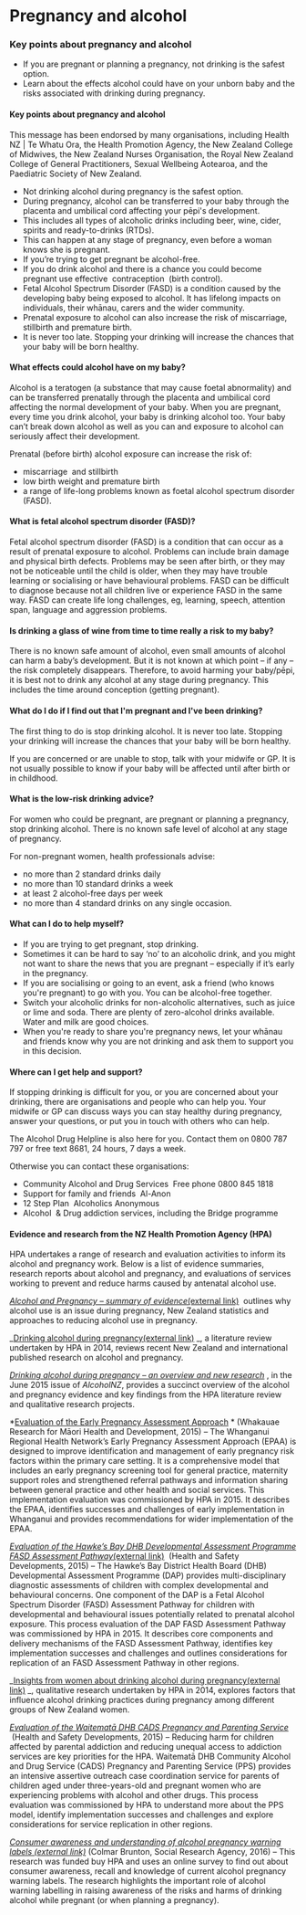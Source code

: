 # Pregnancy and alcohol

### Key points about pregnancy and alcohol

- If you are pregnant or planning a pregnancy, not drinking is the safest option.
- Learn about the effects alcohol could have on your unborn baby and the risks associated with drinking during pregnancy.

#### Key points about pregnancy and alcohol

This message has been endorsed by many organisations, including Health NZ | Te Whatu Ora, the Health Promotion Agency, the New Zealand College of Midwives, the New Zealand Nurses Organisation, the Royal New Zealand College of General Practitioners, Sexual Wellbeing Aotearoa, and the Paediatric Society of New Zealand.

- Not drinking alcohol during pregnancy is the safest option.
- During pregnancy, alcohol can be transferred to your baby through the placenta and umbilical cord affecting your pēpi's development.
- This includes all types of alcoholic drinks including beer, wine, cider, spirits and ready-to-drinks (RTDs).
- This can happen at any stage of pregnancy, even before a woman knows she is pregnant.
- If you’re trying to get pregnant be alcohol-free.
- If you do drink alcohol and there is a chance you could become pregnant use effective  contraception
   (birth control).
- Fetal Alcohol Spectrum Disorder
  (FASD) is a condition caused by the developing baby being exposed to alcohol. It has lifelong impacts on individuals, their whānau, carers and the wider community.
- Prenatal exposure to alcohol can also increase the risk of miscarriage, stillbirth and premature birth.
- It is never too late. Stopping your drinking will increase the chances that your baby will be born healthy.

#### What effects could alcohol have on my baby?

Alcohol is a teratogen (a substance that may cause foetal abnormality) and can be transferred prenatally through the placenta and umbilical cord affecting the normal development of your baby. When you are pregnant, every time you drink alcohol, your baby is drinking alcohol too. Your baby can’t break down alcohol as well as you can and exposure to alcohol can seriously affect their development.

Prenatal (before birth) alcohol exposure can increase the risk of:

- miscarriage
   and stillbirth
- low birth weight and premature birth
- a range of life-long problems known as foetal alcohol spectrum disorder (FASD).

#### What is fetal alcohol spectrum disorder (FASD)?

Fetal alcohol spectrum disorder (FASD)
is a condition that can occur as a result of prenatal exposure to alcohol. Problems can include brain damage and physical birth defects. Problems may be seen after birth, or they may not be noticeable until the child is older, when they may have trouble learning or socialising or have behavioural problems. FASD can be difficult to diagnose because not all children live or experience FASD in the same way. FASD can create life long challenges, eg, learning, speech, attention span, language and aggression problems.

#### Is drinking a glass of wine from time to time really a risk to my baby?

There is no known safe amount of alcohol, even small amounts of alcohol can harm a baby’s development. But it is not known at which point – if any – the risk completely disappears. Therefore, to avoid harming your baby/pēpi, it is best not to drink any alcohol at any stage during pregnancy. This includes the time around conception (getting pregnant).

#### What do I do if I find out that I'm pregnant and I've been drinking?

The first thing to do is stop drinking alcohol. It is never too late. Stopping your drinking will increase the chances that your baby will be born healthy.

If you are concerned or are unable to stop, talk with your midwife or GP. It is not usually possible to know if your baby will be affected until after birth or in childhood.

#### What is the low-risk drinking advice?

For women who could be pregnant, are pregnant or planning a pregnancy, stop drinking alcohol. There is no known safe level of alcohol at any stage of pregnancy.

For non-pregnant women, health professionals advise:

- no more than 2 standard drinks daily
- no more than 10 standard drinks a week
- at least 2 alcohol-free days per week
- no more than 4 standard drinks on any single occasion.

#### What can I do to help myself?

- If you are trying to get pregnant, stop drinking.
- Sometimes it can be hard to say ‘no’ to an alcoholic drink, and you might not want to share the news that you are pregnant – especially if it’s early in the pregnancy.
- If you are socialising or going to an event, ask a friend (who knows you're pregnant) to go with you. You can be alcohol-free together.
- Switch your alcoholic drinks for non-alcoholic alternatives, such as juice or lime and soda. There are plenty of zero-alcohol drinks available. Water and milk are good choices.
- When you're ready to share you're pregnancy news, let your whānau and friends know why you are not drinking and ask them to support you in this decision.

#### Where can I get help and support?

If stopping drinking is difficult for you, or you are concerned about your drinking, there are organisations and people who can help you. Your midwife or GP can discuss ways you can stay healthy during pregnancy, answer your questions, or put you in touch with others who can help.

The Alcohol Drug Helpline
is also here for you. Contact them on 0800 787 797 or free text 8681, 24 hours, 7 days a week.

Otherwise you can contact these organisations:

- Community Alcohol and Drug Services
   Free phone 0800 845 1818
- Support for family and friends
   Al-Anon
- 12 Step Plan
   Alcoholics Anonymous
- Alcohol  & Drug addiction services, including the Bridge programme

#### Evidence and research from the NZ Health Promotion Agency (HPA) 

HPA undertakes a range of research and evaluation activities to inform its alcohol and pregnancy work. Below is a list of evidence summaries, research reports about alcohol and pregnancy, and evaluations of services working to prevent and reduce harms caused by antenatal alcohol use.

[_Alcohol and Pregnancy – summary of evidence_(external link)](https://www.hpa.org.nz/sites/default/files/Evidence%20summary%20-%20alcohol%20and%20pregnancy.pdf 'Open external link')
 outlines why alcohol use is an issue during pregnancy, New Zealand statistics and approaches to reducing alcohol use in pregnancy.

_[Drinking alcohol during pregnancy(external link)](http://www.hpa.org.nz/research-library/research-publications/drinking-alcohol-during-pregnancy-a-literature-review 'Open external link')
_, a literature review undertaken by HPA in 2014, reviews recent New Zealand and international published research on alcohol and pregnancy.

[_Drinking alcohol during pregnancy – an overview and new research_](/media/16796/alcoholnz-june2015-web.pdf)
, in the June 2015 issue of *AlcoholNZ*, provides a succinct overview of the alcohol and pregnancy evidence and key findings from the HPA literature review and qualitative research projects.

*[Evaluation of the Early Pregnancy Assessment Approach](/media/16797/final-epaa-evaluation-report-24-07-15-2.pdf)
* (Whakauae Research for Māori Health and Development, 2015) – The Whanganui Regional Health Network’s Early Pregnancy Assessment Approach (EPAA) is designed to improve identification and management of early pregnancy risk factors within the primary care setting. It is a comprehensive model that includes an early pregnancy screening tool for general practice, maternity support roles and strengthened referral pathways and information sharing between general practice and other health and social services. This implementation evaluation was commissioned by HPA in 2015. It describes the EPAA, identifies successes and challenges of early implementation in Whanganui and provides recommendations for wider implementation of the EPAA.

[_Evaluation of the Hawke’s Bay DHB Developmental Assessment Programme FASD Assessment Pathway_(external link)](https://www.hpa.org.nz/sites/default/files/HBDHB%20Development%20Assessment%20Programme%20FASD%20Assessment%20Pathway%20-%20Process%20Evaluation%20Report%20August%202015.pdf 'Open external link')
 (Health and Safety Developments, 2015) – The Hawke’s Bay District Health Board (DHB) Developmental Assessment Programme (DAP) provides multi-disciplinary diagnostic assessments of children with complex developmental and behavioural concerns. One component of the DAP is a Fetal Alcohol Spectrum Disorder (FASD) Assessment Pathway for children with developmental and behavioural issues potentially related to prenatal alcohol exposure. This process evaluation of the DAP FASD Assessment Pathway was commissioned by HPA in 2015. It describes core components and delivery mechanisms of the FASD Assessment Pathway, identifies key implementation successes and challenges and outlines considerations for replication of an FASD Assessment Pathway in other regions.

_[Insights from women about drinking alcohol during pregnancy(external link)](http://www.hpa.org.nz/research-library/research-publications/insights-from-women-about-drinking-alcohol-during-pregnancy 'Open external link')
_, qualitative research undertaken by HPA in 2014, explores factors that influence alcohol drinking practices during pregnancy among different groups of New Zealand women.

[_Evaluation of the Waitematā DHB CADS Pregnancy and Parenting Service_](/media/16937/evaluation-of-the-waitemat%C4%81-dhb-cads-pregnancy-and-parenting-service.pdf)
 (Health and Safety Developments, 2015) *–* Reducing harm for children affected by parental addiction and reducing unequal access to addiction services are key priorities for the HPA. Waitematā DHB Community Alcohol and Drug Service (CADS) Pregnancy and Parenting Service (PPS) provides an intensive assertive outreach case coordination service for parents of children aged under three-years-old and pregnant women who are experiencing problems with alcohol and other drugs. This process evaluation was commissioned by HPA to understand more about the PPS model, identify implementation successes and challenges and explore considerations for service replication in other regions.

*[Consumer awareness and understanding of alcohol pregnancy warning labels (external link)](http://www.hpa.org.nz/research-library/research-publications/consumer-awareness-and-understanding-of-alcohol-pregnancy-warning-labels 'Open external link')* (Colmar Brunton, Social Research Agency, 2016) – This research was funded buy HPA and uses an online survey to find out about consumer awareness, recall and knowledge of current alcohol pregnancy warning labels. The research highlights the important role of alcohol warning labelling in raising awareness of the risks and harms of drinking alcohol while pregnant (or when planning a pregnancy).
